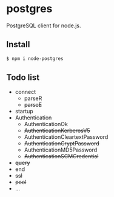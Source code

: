 # postgres
PostgreSQL client for node.js.  

## Install

```sh
$ npm i node-postgres
```

## Todo list
* connect
  * parseR
  * ~~parseE~~
* startup
* Authentication
  * AuthenticationOk
  * ~~AuthenticationKerberosV5~~
  * AuthenticationCleartextPassword
  * ~~AuthenticationCryptPassword~~
  * AuthenticationMD5Password
  * ~~AuthenticationSCMCredential~~
* ~~query~~
* end
* ~~ssl~~
* ~~pool~~
* ...
